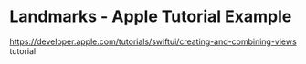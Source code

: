 # Landmarks - Apple Tutorial Example
https://developer.apple.com/tutorials/swiftui/creating-and-combining-views tutorial
